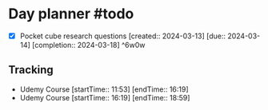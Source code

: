 # Day planner #todo 
- [x] Pocket cube research questions  [created:: 2024-03-13]  [due:: 2024-03-14]  [completion:: 2024-03-18] ^6w0w

## Tracking
- Udemy Course [startTime:: 11:53] [endTime:: 16:19]
- Udemy Course [startTime:: 16:19] [endTime:: 18:59]